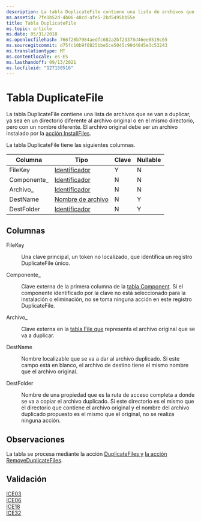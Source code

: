 ```yaml
---
description: La tabla DuplicateFile contiene una lista de archivos que se van a duplicar, ya sea en un directorio diferente al archivo original o en el mismo directorio, pero con un nombre diferente. El archivo original debe ser un archivo instalado por la acción InstallFiles.
ms.assetid: 7fe1b52d-4b06-48cd-afe5-2bd5495bb55e
title: Tabla DuplicateFile
ms.topic: article
ms.date: 05/31/2018
ms.openlocfilehash: 766f28b7984aedfc682a2bf23378d46ee0519c65
ms.sourcegitcommit: d75fc10b9f0825bbe5ce5045c90d4045e3c53243
ms.translationtype: MT
ms.contentlocale: es-ES
ms.lasthandoff: 09/13/2021
ms.locfileid: "127158516"
---
```

# <a name="duplicatefile-table"></a>Tabla DuplicateFile

La tabla DuplicateFile contiene una lista de archivos que se van a duplicar, ya sea en un directorio diferente al archivo original o en el mismo directorio, pero con un nombre diferente. El archivo original debe ser un archivo instalado por la [acción InstallFiles](installfiles-action.md).

La tabla DuplicateFile tiene las siguientes columnas.



| Columna      | Tipo                         | Clave | Nullable |
|-------------|------------------------------|-----|----------|
| FileKey     | [Identificador](identifier.md) | Y   | N        |
| Componente\_ | [Identificador](identifier.md) | N   | N        |
| Archivo\_      | [Identificador](identifier.md) | N   | N        |
| DestName    | [Nombre de archivo](filename.md)     | N   | Y        |
| DestFolder  | [Identificador](identifier.md) | N   | Y        |



 

## <a name="columns"></a>Columnas

<dl> <dt>

<span id="FileKey"></span><span id="filekey"></span><span id="FILEKEY"></span>FileKey
</dt> <dd>

Una clave principal, un token no localizado, que identifica un registro DuplicateFile único.

</dd> <dt>

<span id="Component_"></span><span id="component_"></span><span id="COMPONENT_"></span>Componente\_
</dt> <dd>

Clave externa de la primera columna de la [tabla Component](component-table.md). Si el componente identificado por la clave no está seleccionado para la instalación o eliminación, no se toma ninguna acción en este registro DuplicateFile.

</dd> <dt>

<span id="File_"></span><span id="file_"></span><span id="FILE_"></span>Archivo\_
</dt> <dd>

Clave externa en la [tabla File que](file-table.md) representa el archivo original que se va a duplicar.

</dd> <dt>

<span id="DestName"></span><span id="destname"></span><span id="DESTNAME"></span>DestName
</dt> <dd>

Nombre localizable que se va a dar al archivo duplicado. Si este campo está en blanco, el archivo de destino tiene el mismo nombre que el archivo original.

</dd> <dt>

<span id="DestFolder"></span><span id="destfolder"></span><span id="DESTFOLDER"></span>DestFolder
</dt> <dd>

Nombre de una propiedad que es la ruta de acceso completa a donde se va a copiar el archivo duplicado. Si este directorio es el mismo que el directorio que contiene el archivo original y el nombre del archivo duplicado propuesto es el mismo que el original, no se realiza ninguna acción.

</dd> </dl>

## <a name="remarks"></a>Observaciones

La tabla se procesa mediante la acción [DuplicateFiles y](duplicatefiles-action.md) [la acción RemoveDuplicateFiles](removeduplicatefiles-action.md).

## <a name="validation"></a>Validación

<dl>

[ICE03](ice03.md)  
[ICE06](ice06.md)  
[ICE18](ice18.md)  
[ICE32](ice32.md)  
</dl>

 

 



